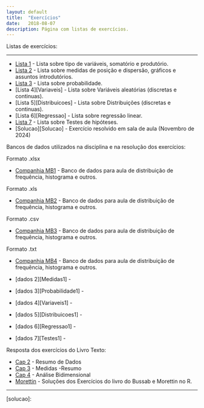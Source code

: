 ```yaml
---
layout: default
title:  "Exercícios"
date:   2018-08-07
description: Página com listas de exercícios.
---
```



<p class="intro">Listas de exercícios:</p>

---

* [Lista 1][Introducao] - Lista sobre tipo de variáveis, somatório e produtório.
* [Lista 2][Medidas] - Lista sobre medidas de posição e dispersão, gráficos e assuntos introdutórios.
* [Lista 3][Probabilidade] - Lista sobre probabilidade.
* [Lista 4][Variaveis] - Lista sobre Variáveis aleatórias (discretas e continuas).
* [Lista 5][Distribuicoes] - Lista sobre Distribuições (discretas e continuas).
* [Lista 6][Regressao] - Lista sobre regressão linear.
* [Lista 7][Lista7] - Lista sobre Testes de hipóteses.
* [Solucao][Solucao] - Exercício resolvido em sala de aula (Novembro de 2024)

<p class="intro">Bancos de dados utilizados na disciplina e na resolução dos exercícios:</p>

Formato .xlsx

* [Companhia MB1][descritiva1] - Banco de dados para aula de distribuição de frequência, histograma e outros.

Formato .xls

* [Companhia MB2][descritiva2] - Banco de dados para aula de distribuição de frequência, histograma e outros.

Formato .csv

* [Companhia MB3][descritiva3] - Banco de dados para aula de distribuição de frequência, histograma e outros.

Formato .txt

* [Companhia MB4][descritiva4] - Banco de dados para aula de distribuição de frequência, histograma e outros.


* [dados 2][Medidas1] - 
* [dados 3][Probabilidade1] - 
* [dados 4][Variaveis1] - 
* [dados 5][Distribuicoes1] - 
* [dados 6][Regressao1] - 
* [dados 7][Testes1] - 

<p class="intro">Resposta dos exercícios do Livro Texto:</p>

* [Cap 2][cap2] - Resumo de Dados
* [Cap 3][cap3] - Medidas -Resumo
* [Cap 4][cap4] - Análise Bidimensional
* [Morettin][solBussab] - Soluções dos Exercícios do livro do Bussab e Morettin no R.

<!---
<p class="intro">Planilha para confirmar desejo de fazer a prova substitutiva dia 27/10/2018:</p>

[Planilha][planilha] - Preencha a planilha com seu nome, matrícula e turma, caso queira fazer a prova substitutiva.
-->

---

[Introducao]:https://raw.githack.com/maf105/maf105.github.io/master/Exercicios/Lista1/Lista1.pdf   
[descritiva1]:https://raw.githack.com/ufvest/ufvest.github.io/master/Aulas_EST105/Curso_R/Dados/CompanhiaMB_clear.xlsx
[descritiva2]:https://raw.githack.com/ufvest/ufvest.github.io/master/Aulas_EST105/Curso_R/Dados/CompanhiaMB_clear2.xls
[descritiva3]:https://raw.githack.com/ufvest/ufvest.github.io/master/Aulas_EST105/Curso_R/Dados/CompanhiaMB_clear3.csv
[descritiva4]:https://raw.githack.com/ufvest/ufvest.github.io/master/Aulas_EST105/Curso_R/Dados/CompanhiaMB_clear.txt



[medidas]:https://rawgit.com/maf105/maf105.github.io/master/Exercicios/Lista2/Exercicios_Bussab_Morettin.pdf

[cap2]:https://rawgit.com/maf105/maf105.github.io/master/Exercicios/Lista2/Cap2.xlsx
[cap3]:https://rawgit.com/maf105/maf105.github.io/master/Exercicios/Lista2/Cap3.xlsx
[cap4]:https://rawgit.com/maf105/maf105.github.io/master/Exercicios/Lista2/Cap4.xlsx
[solBussab]: https://www.ime.usp.br/~pam/scriptsR.html
[Probabilidade]: https://rawgit.com/maf105/maf105.github.io/master/Exercicios/Lista3/Lista3.pdf
[Lista7]: https://raw.githack.com/maf105/maf105.github.io/master/Exercicios/Lista4/Teste_Hipotese.pdf
[solucao]: 